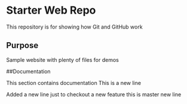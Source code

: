 # Starter Web Repo

This repository is for showing how Git and GitHub work

## Purpose

Sample website with plenty of files for demos

##Documentation

This section contains documentation
This is a new line


Added a new line just to checkout a new feature
this is master new line